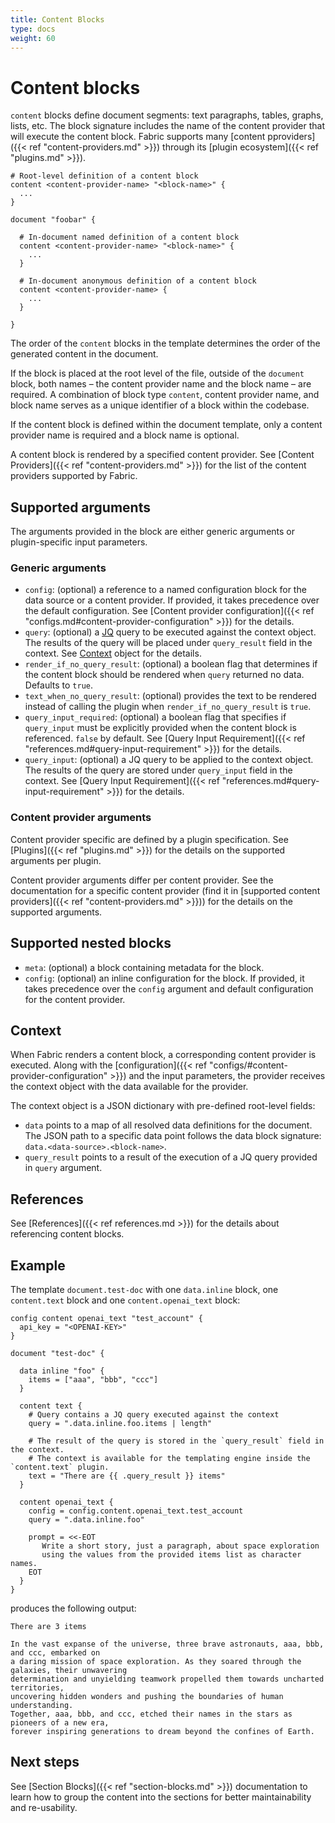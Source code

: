 ```yaml
---
title: Content Blocks
type: docs
weight: 60
---
```


# Content blocks

`content` blocks define document segments: text paragraphs, tables, graphs, lists, etc. The block signature includes the name of the content provider that will execute the content block. Fabric supports many [content pproviders]({{< ref "content-providers.md" >}}) through its [plugin ecosystem]({{< ref "plugins.md" >}}).

```hcl
# Root-level definition of a content block
content <content-provider-name> "<block-name>" {
  ...
}

document "foobar" {

  # In-document named definition of a content block
  content <content-provider-name> "<block-name>" {
    ...
  }

  # In-document anonymous definition of a content block
  content <content-provider-name> {
    ...
  }

}
```

The order of the `content` blocks in the template determines the order of the generated content in the document.

If the block is placed at the root level of the file, outside of the `document` block, both names – the content provider name and the block name – are required. A combination of block type `content`, content provider name, and block name serves as a unique identifier of a block within the codebase.

If the content block is defined within the document template, only a content provider name is required and a block name is optional.

A content block is rendered by a specified content provider. See [Content Providers]({{< ref "content-providers.md" >}}) for the list of the content providers supported by Fabric.

## Supported arguments

The arguments provided in the block are either generic arguments or plugin-specific input parameters.

### Generic arguments

- `config`: (optional) a reference to a named configuration block for the data source or a content provider. If provided, it takes precedence over the default configuration. See [Content provider configuration]({{< ref "configs.md#content-provider-configuration" >}}) for the details.
- `query`: (optional) a [JQ](https://jqlang.github.io/jq/manual/) query to be executed against the context object. The results of the query will be placed under `query_result` field in the context. See [Context](#context) object for the details.
- `render_if_no_query_result`: (optional) a boolean flag that determines if the content block should be rendered when `query` returned no data. Defaults to `true`.
- `text_when_no_query_result`: (optional) provides the text to be rendered instead of calling the plugin when `render_if_no_query_result` is `true`.
- `query_input_required`: (optional) a boolean flag that specifies if `query_input` must be explicitly provided when the content block is referenced. `false` by default. See [Query Input Requirement]({{< ref "references.md#query-input-requirement" >}}) for the details.
- `query_input`: (optional) a JQ query to be applied to the context object. The results of the query are stored under `query_input` field in the context. See [Query Input Requirement]({{< ref "references.md#query-input-requirement" >}}) for the details.

### Content provider arguments

Content provider specific are defined by a plugin specification. See [Plugins]({{< ref "plugins.md" >}}) for the details on the supported arguments per plugin.

Content provider arguments differ per content provider. See the documentation for a specific content provider (find it in [supported content providers]({{< ref "content-providers.md" >}})) for the details on the supported arguments.

## Supported nested blocks

- `meta`: (optional) a block containing metadata for the block.
- `config`: (optional) an inline configuration for the block. If provided, it takes precedence over the `config` argument and default configuration for the content provider.

## Context

When Fabric renders a content block, a corresponding content provider is executed. Along with the [configuration]({{< ref "configs/#content-provider-configuration" >}}) and the input parameters, the provider receives the context object with the data available for the provider.

The context object is a JSON dictionary with pre-defined root-level fields:

- `data` points to a map of all resolved data definitions for the document. The JSON path to a specific data point follows the data block signature: `data.<data-source>.<block-name>`.
- `query_result` points to a result of the execution of a JQ query provided in `query` argument.

## References

See [References]({{< ref references.md >}}) for the details about referencing content blocks.

## Example

The template `document.test-doc` with one `data.inline` block, one `content.text` block and one `content.openai_text` block:

```hcl
config content openai_text "test_account" {
  api_key = "<OPENAI-KEY>"
}

document "test-doc" {

  data inline "foo" {
    items = ["aaa", "bbb", "ccc"]
  }

  content text {
    # Query contains a JQ query executed against the context
    query = ".data.inline.foo.items | length"

    # The result of the query is stored in the `query_result` field in the context.
    # The context is available for the templating engine inside the `content.text` plugin.
    text = "There are {{ .query_result }} items"
  }

  content openai_text {
    config = config.content.openai_text.test_account
    query = ".data.inline.foo"

    prompt = <<-EOT
       Write a short story, just a paragraph, about space exploration
       using the values from the provided items list as character names.
    EOT
  }
}
```

produces the following output:

```text
There are 3 items

In the vast expanse of the universe, three brave astronauts, aaa, bbb, and ccc, embarked on
a daring mission of space exploration. As they soared through the galaxies, their unwavering
determination and unyielding teamwork propelled them towards uncharted territories,
uncovering hidden wonders and pushing the boundaries of human understanding.
Together, aaa, bbb, and ccc, etched their names in the stars as pioneers of a new era,
forever inspiring generations to dream beyond the confines of Earth.
```

## Next steps

See [Section Blocks]({{< ref "section-blocks.md" >}}) documentation to learn how to group the content into the sections for better maintainability and re-usability.
